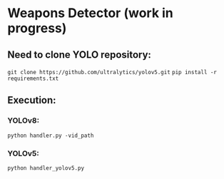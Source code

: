 # Weapons Detector (work in progress)
## Need to clone YOLO repository:
```git clone https://github.com/ultralytics/yolov5.git```
```pip install -r requirements.txt```
## Execution:
### YOLOv8:
```python handler.py -vid_path```
### YOLOv5:
```python handler_yolov5.py```
